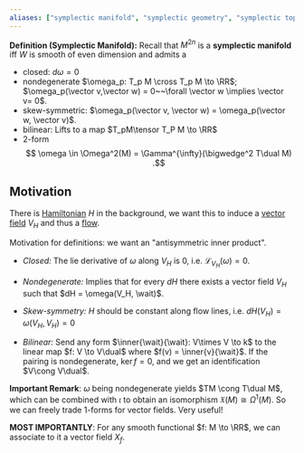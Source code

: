 ```yaml
---
aliases: ["symplectic manifold", "symplectic geometry", "symplectic topology"]
---
```


**Definition (Symplectic Manifold):**
Recall that $M^{2n}$ is a **symplectic manifold** iff $W$ is smooth of even dimension and admits a 

- closed: $d\omega = 0$
- nondegenerate $\omega_p: T_p M \cross T_p M \to \RR$; $\omega_p(\vector v,\vector w) = 0~~\forall \vector w \implies \vector v= 0$.
- skew-symmetric: $\omega_p(\vector v, \vector w) = \omega_p(\vector w, \vector v)$. 
- bilinear: Lifts to a map $T_pM\tensor T_P M \to \RR$
- 2-form 
$$
\omega \in \Omega^2(M) = \Gamma^{\infty}(\bigwedge^2 T\dual M)
.$$ 

## Motivation

There is [Hamiltonian](Hamiltonian.md) $H$ in the background, we want this to induce a [vector field](vector%20field) $V_H$ and thus a [flow](flow.md).

Motivation for definitions: we want an "antisymmetric inner product".

- *Closed:* 
The lie derivative of $\omega$ along $V_H$ is 0, i.e. $\mathcal{L}_{V_H}(\omega) = 0$.

- *Nondegenerate:* 
Implies that for every $dH$ there exists a vector field $V_H$ such that $dH = \omega(V_H, \wait)$.

- *Skew-symmetry:*
$H$ should be constant along flow lines, i.e. $dH(V_H) = \omega(V_H, V_H) = 0$

- *Bilinear:*
Send any form $\inner{\wait}{\wait}: V\times V \to k$ to the linear map $f: V \to V\dual$ where $f(v) = \inner{v}{\wait}$. If the pairing is nondegenerate, $\ker f = 0$, and we get an identification $V\cong V\dual$.

 **Important Remark**:
 $\omega$ being nondegenerate yields $TM \cong T\dual M$, which can be combined with $\iota$ to obtain an isomorphism $\mathfrak{X}(M) \cong \Omega^1(M)$.
So we can freely trade 1-forms for vector fields. Very useful!

 **MOST IMPORTANTLY**:
For any smooth functional $f: M \to \RR$, we can associate to it a vector field $X_f$.